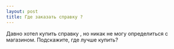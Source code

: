 ```yaml
---
layout: post 
title: Где заказать справку ? 
--- 
```

Давно хотел купить справку , но никак не могу определиться с магазином. Подскажите, где лучше купить?